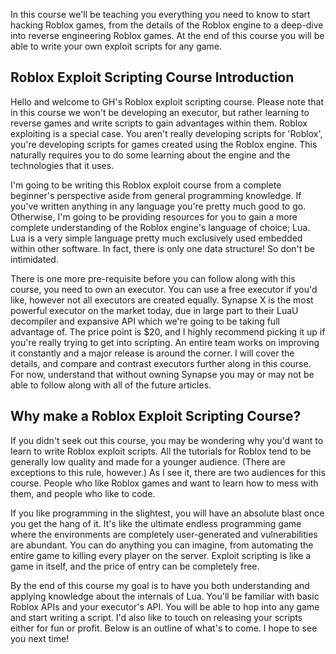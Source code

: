 In this course we'll be teaching you everything you need to know to 
start hacking Roblox games, from the details of the Roblox engine to a 
deep-dive into reverse engineering Roblox games. At the end of this 
course you will be able to write your own exploit scripts for any game. 


## Roblox Exploit Scripting Course Introduction

Hello and welcome to GH's Roblox exploit scripting course. Please note 
that in this course we won't be developing an executor, but rather 
learning to reverse games and write scripts to gain advantages within 
them. Roblox exploiting is a special case. You aren't really developing 
scripts for 'Roblox', you're developing scripts for games created using 
the Roblox engine. This naturally requires you to do some learning about
 the engine and the technologies that it uses.



I'm going to be writing this Roblox exploit course from a complete 
beginner's perspective aside from general programming knowledge. If 
you've written anything in any language you're pretty much good to go. 
Otherwise, I'm going to be providing resources for you to gain a more 
complete understanding of the Roblox engine's language of choice; Lua. 
Lua is a very simple language pretty much exclusively used embedded 
within other software. In fact, there is only one data structure! So 
don't be intimidated.



There is one more pre-requisite before you can follow along with this 
course, you need to own an executor. You can use a free executor if 
you'd like, however not all executors are created equally. Synapse X is 
the most powerful executor on the market today, due in large part to 
their LuaU decompiler and expansive API which we're going to be taking 
full advantage of. The price point is $20, and I highly recommend 
picking it up if you're really trying to get into scripting. An entire 
team works on improving it constantly and a major release is around the 
corner. I will cover the details, and compare and contrast executors 
further along in this course. For now, understand that without owning 
Synapse you may or may not be able to follow along with all of the 
future articles.


## Why make a Roblox Exploit Scripting Course?


If you didn't seek out this course, you may be wondering why you'd want 
to learn to write Roblox exploit scripts. All the tutorials for Roblox 
tend to be generally low quality and made for a younger audience. (There are exceptions to this rule, however.)
 As I see it, there are two audiences for this course. People who like 
Roblox games and want to learn how to mess with them, and people who 
like to code.



If you like programming in the slightest, you will have an absolute 
blast once you get the hang of it. It's like the ultimate endless 
programming game where the environments are completely user-generated 
and vulnerabilities are abundant. You can do anything you can imagine, 
from automating the entire game to killing every player on the server. 
Exploit scripting is like a game in itself, and the price of entry can 
be completely free.



By the end of this course my goal is to have you both understanding and 
applying knowledge about the internals of Lua. You'll be familiar with 
basic Roblox APIs and your executor's API. You will be able to hop into 
any game and start writing a script. I'd also like to touch on releasing
 your scripts either for fun or profit. Below is an outline of what's to
 come. I hope to see you next time!
